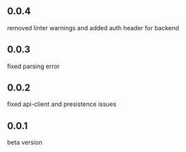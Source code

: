 ## 0.0.4
removed linter warnings and added auth header for backend

## 0.0.3
fixed parsing error

## 0.0.2
fixed api-client and presistence issues

## 0.0.1
beta version